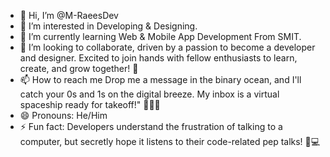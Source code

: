 - 👋 Hi, I’m @M-RaeesDev
- 👀 I’m interested in Developing & Designing.
- 🌱 I’m currently learning Web & Mobile App Development From SMIT.
- 💞️ I’m looking to collaborate, driven by a passion to become a developer and designer. Excited to join hands with fellow enthusiasts to learn, create, and grow together! 🚀 
- 📫 How to reach me Drop me a message in the binary ocean, and I'll catch your 0s and 1s on the digital breeze. My inbox is a virtual spaceship ready for takeoff!" 🚀💬🔢
- 😄 Pronouns: He/Him
- ⚡ Fun fact: Developers understand the frustration of talking to a computer, but secretly hope it listens to their code-related pep talks! 💬💻






<!---
M-RaeesDev/M-RaeesDev is a ✨ special ✨ repository because its `README.md` (this file) appears on your GitHub profile.
You can click the Preview link to take a look at your changes.
--->
